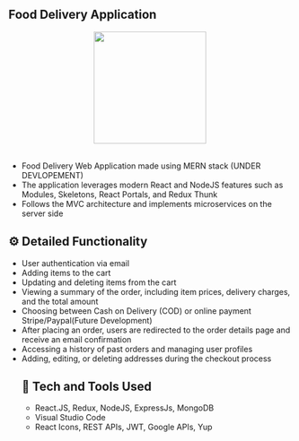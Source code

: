 ## Food Delivery Application

<div align="center">
  <img width="200px" src="../frontend/src/logo.jpeg"/>
</div>
<br>

<ul><li> Food Delivery Web Application made using MERN stack (UNDER DEVLOPEMENT)</li>
<li> The application leverages modern React and NodeJS features such as Modules, Skeletons, React Portals, and Redux Thunk</li>
<li>Follows the MVC architecture and implements microservices on the server side</li>
</ul>

## ⚙️ Detailed Functionality

<ul>
<li>User authentication via email</li>
<li>Adding items to the cart</li>
<li>Updating and deleting items from the cart</li>
<li>Viewing a summary of the order, including item prices, delivery charges, and the total amount</li>
<li>Choosing between Cash on Delivery (COD) or online payment Stripe/Paypal(Future Development)</li>
<li>After placing an order, users are redirected to the order details page and receive an email confirmation</li>
<li>Accessing a history of past orders and managing user profiles</li>
<li>Adding, editing, or deleting addresses during the checkout process</li>

## 🚀 Tech and Tools Used
<ul>

<li>React.JS, Redux, NodeJS, ExpressJs, MongoDB</li>
<li>Visual Studio Code</li>
<li>React Icons, REST APIs, JWT, Google APIs, Yup</li>
</ul>
